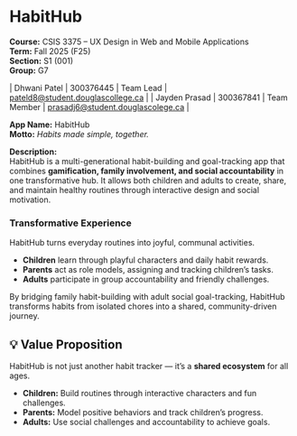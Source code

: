# HabitHub

**Course:** CSIS 3375 – UX Design in Web and Mobile Applications  
**Term:** Fall 2025 (F25)  
**Section:** S1 (001)  
**Group:** G7  

| Dhwani Patel | 300376445 | Team Lead | pateld8@student.douglascollege.ca |
| Jayden Prasad | 300367841 | Team Member | prasadj6@student.douglascolege.ca |

**App Name:** HabitHub  
**Motto:** *Habits made simple, together.*

**Description:**  
HabitHub is a multi-generational habit-building and goal-tracking app that combines **gamification, family involvement, and social accountability** in one transformative hub. It allows both children and adults to create, share, and maintain healthy routines through interactive design and social motivation.

### Transformative Experience  
HabitHub turns everyday routines into joyful, communal activities.  
- **Children** learn through playful characters and daily habit rewards.  
- **Parents** act as role models, assigning and tracking children’s tasks.  
- **Adults** participate in group accountability and friendly challenges.  

By bridging family habit-building with adult social goal-tracking, HabitHub transforms habits from isolated chores into a shared, community-driven journey.

## 💡 Value Proposition
HabitHub is not just another habit tracker — it’s a **shared ecosystem** for all ages.  
- **Children:** Build routines through interactive characters and fun challenges.  
- **Parents:** Model positive behaviors and track children’s progress.  
- **Adults:** Use social challenges and accountability to achieve goals.  
